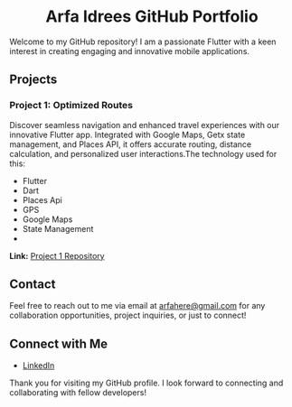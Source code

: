 <h1 align="center">Arfa Idrees GitHub Portfolio</h1>

Welcome to my GitHub repository! I am a passionate Flutter with a keen interest in creating engaging and innovative mobile applications. 

## Projects

### Project 1: Optimized Routes

Discover seamless navigation and enhanced travel experiences with our innovative Flutter app. Integrated with Google Maps, Getx state management, and Places API, it offers accurate routing, distance calculation, and personalized user interactions.The technology used for this:
- Flutter
- Dart
- Places Api
- GPS
- Google Maps
- State Management
- 
**Link:** [Project 1 Repository]([link-to-repository](https://github.com/arfaidrees/Frangoz-app-master))


## Contact

Feel free to reach out to me via email at [arfahere@gmail.com](mailto:arfahere@gmail.com) for any collaboration opportunities, project inquiries, or just to connect!

## Connect with Me

- [LinkedIn](www.linkedin.com/in/arfaidrees)

Thank you for visiting my GitHub profile. I look forward to connecting and collaborating with fellow developers!
